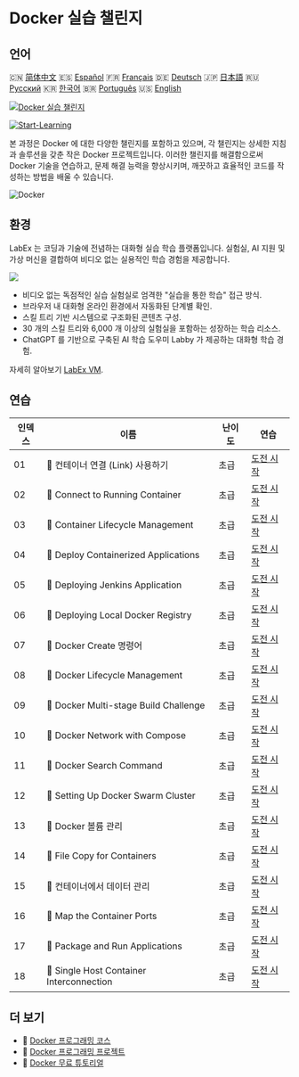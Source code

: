 # Docker 실습 챌린지

## 언어

🇨🇳 [简体中文](README_zh.md) 🇪🇸 [Español](README_es.md) 🇫🇷 [Français](README_fr.md) 🇩🇪 [Deutsch](README_de.md) 🇯🇵 [日本語](README_ja.md) 🇷🇺 [Русский](README_ru.md) 🇰🇷 [한국어](README_ko.md) 🇧🇷 [Português](README_pt.md) 🇺🇸 [English](README.md) 

[![Docker 실습 챌린지](https://cover-creator.labex.io/docker-practice-challenges.png?lang=ko)](https://labex.io/ko/courses/docker-practice-challenges)

[![Start-Learning](https://img.shields.io/badge/Start-Learning-whitesmoke?style=for-the-badge)](https://labex.io/ko/courses/docker-practice-challenges)

본 과정은 Docker 에 대한 다양한 챌린지를 포함하고 있으며, 각 챌린지는 상세한 지침과 솔루션을 갖춘 작은 Docker 프로젝트입니다. 이러한 챌린지를 해결함으로써 Docker 기술을 연습하고, 문제 해결 능력을 향상시키며, 깨끗하고 효율적인 코드를 작성하는 방법을 배울 수 있습니다.

![Docker](https://img.shields.io/badge/Docker-whitesmoke?style=for-the-badge&logo=docker)


## 환경

LabEx 는 코딩과 기술에 전념하는 대화형 실습 학습 플랫폼입니다. 실험실, AI 지원 및 가상 머신을 결합하여 비디오 없는 실용적인 학습 경험을 제공합니다.

![](https://tutorial-screenshot.getvm.io/images/vm-1725247253.png)

- 비디오 없는 독점적인 실습 실험실로 엄격한 "실습을 통한 학습" 접근 방식.
- 브라우저 내 대화형 온라인 환경에서 자동화된 단계별 확인.
- 스킬 트리 기반 시스템으로 구조화된 콘텐츠 구성.
- 30 개의 스킬 트리와 6,000 개 이상의 실험실을 포함하는 성장하는 학습 리소스.
- ChatGPT 를 기반으로 구축된 AI 학습 도우미 Labby 가 제공하는 대화형 학습 경험.

자세히 알아보기 [LabEx VM](https://support.labex.io/using-labex/virtual-machine).

## 연습

|   인덱스 | 이름                                     | 난이도   | 연습                                                                                                                |
|----------|------------------------------------------|----------|---------------------------------------------------------------------------------------------------------------------|
|       01 | 🎯 컨테이너 연결 (Link) 사용하기         | 초급     | <a target='_blank' href='https://labex.io/ko/tutorials/docker-connect-containers-with-link-49351'>도전 시작</a>     |
|       02 | 🎯 Connect to Running Container          | 초급     | <a target='_blank' href='https://labex.io/ko/labs/docker-connect-to-running-container-15812'>도전 시작</a>          |
|       03 | 🎯 Container Lifecycle Management        | 초급     | <a target='_blank' href='https://labex.io/ko/labs/docker-container-lifecycle-management-7767'>도전 시작</a>         |
|       04 | 🎯 Deploy Containerized Applications     | 초급     | <a target='_blank' href='https://labex.io/ko/labs/docker-deploy-containerized-applications-16240'>도전 시작</a>     |
|       05 | 🎯 Deploying Jenkins Application         | 초급     | <a target='_blank' href='https://labex.io/ko/labs/docker-deploying-jenkins-application-18264'>도전 시작</a>         |
|       06 | 🎯 Deploying Local Docker Registry       | 초급     | <a target='_blank' href='https://labex.io/ko/labs/docker-deploying-local-docker-registry-17804'>도전 시작</a>       |
|       07 | 🎯 Docker Create 명령어                  | 초급     | <a target='_blank' href='https://labex.io/ko/tutorials/docker-docker-create-command-15817'>도전 시작</a>            |
|       08 | 🎯 Docker Lifecycle Management           | 초급     | <a target='_blank' href='https://labex.io/ko/labs/docker-docker-lifecycle-management-16232'>도전 시작</a>           |
|       09 | 🎯 Docker Multi-stage Build Challenge    | 초급     | <a target='_blank' href='https://labex.io/ko/labs/docker-docker-multi-stage-build-challenge-15810'>도전 시작</a>    |
|       10 | 🎯 Docker Network with Compose           | 초급     | <a target='_blank' href='https://labex.io/ko/labs/docker-docker-network-with-compose-15003'>도전 시작</a>           |
|       11 | 🎯 Docker Search Command                 | 초급     | <a target='_blank' href='https://labex.io/ko/labs/docker-docker-search-command-16016'>도전 시작</a>                 |
|       12 | 🎯 Setting Up Docker Swarm Cluster       | 초급     | <a target='_blank' href='https://labex.io/ko/labs/docker-setting-up-docker-swarm-cluster-22289'>도전 시작</a>       |
|       13 | 🎯 Docker 볼륨 관리                      | 초급     | <a target='_blank' href='https://labex.io/ko/tutorials/docker-docker-volume-management-7769'>도전 시작</a>          |
|       14 | 🎯 File Copy for Containers              | 초급     | <a target='_blank' href='https://labex.io/ko/labs/docker-file-copy-for-containers-15813'>도전 시작</a>              |
|       15 | 🎯 컨테이너에서 데이터 관리              | 초급     | <a target='_blank' href='https://labex.io/ko/tutorials/docker-manage-data-in-containers-15896'>도전 시작</a>        |
|       16 | 🎯 Map the Container Ports               | 초급     | <a target='_blank' href='https://labex.io/ko/labs/docker-map-the-container-ports-16309'>도전 시작</a>               |
|       17 | 🎯 Package and Run Applications          | 초급     | <a target='_blank' href='https://labex.io/ko/labs/docker-package-and-run-applications-16242'>도전 시작</a>          |
|       18 | 🎯 Single Host Container Interconnection | 초급     | <a target='_blank' href='https://labex.io/ko/labs/docker-single-host-container-interconnection-18452'>도전 시작</a> |

## 더 보기

- 🔗 [Docker 프로그래밍 코스](https://github.com/labex-labs/awesome-programming-courses)
- 🔗 [Docker 프로그래밍 프로젝트](https://github.com/labex-labs/awesome-programming-projects)
- 🔗 [Docker 무료 튜토리얼](https://github.com/labex-labs/docker-free-tutorials)

